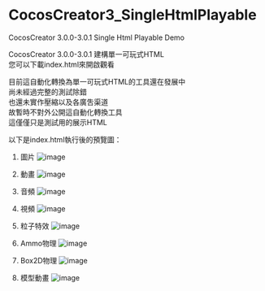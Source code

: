 # CocosCreator3_SingleHtmlPlayable
CocosCreator 3.0.0-3.0.1 Single Html Playable Demo

CocosCreator 3.0.0-3.0.1 建構單一可玩式HTML  
您可以下載index.html來開啟觀看

目前這自動化轉換為單一可玩式HTML的工具還在發展中  
尚未經過完整的測試除錯  
也還未實作壓縮以及各廣吿渠道  
故暫時不對外公開這自動化轉換工具  
這僅僅只是測試用的展示HTML  

以下是index.html執行後的預覽圖：

1. 圖片
![image](https://github.com/LoS-Light/CocosCreator3_SingleHtmlPlayable/blob/master/DemoImages/01.jpg)

2. 動畫
![image](https://github.com/LoS-Light/CocosCreator3_SingleHtmlPlayable/blob/master/DemoImages/02.jpg)

3. 音頻
![image](https://github.com/LoS-Light/CocosCreator3_SingleHtmlPlayable/blob/master/DemoImages/03.jpg)

4. 視頻
![image](https://github.com/LoS-Light/CocosCreator3_SingleHtmlPlayable/blob/master/DemoImages/04.jpg)

5. 粒子特效
![image](https://github.com/LoS-Light/CocosCreator3_SingleHtmlPlayable/blob/master/DemoImages/05.jpg)

6. Ammo物理
![image](https://github.com/LoS-Light/CocosCreator3_SingleHtmlPlayable/blob/master/DemoImages/06.jpg)

7. Box2D物理
![image](https://github.com/LoS-Light/CocosCreator3_SingleHtmlPlayable/blob/master/DemoImages/07.jpg)

8. 模型動畫
![image](https://github.com/LoS-Light/CocosCreator3_SingleHtmlPlayable/blob/master/DemoImages/08.jpg)
